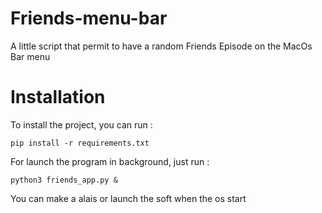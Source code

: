 # Friends-menu-bar

A little script that permit to have a random Friends Episode on the MacOs Bar menu

# Installation

To install the project, you can run :

``` pip install -r requirements.txt ```

For launch the program in background, just run :

```python3 friends_app.py & ```

You can make a alais or launch the soft when the os start